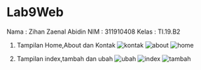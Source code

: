 # Lab9Web

Nama : Zihan Zaenal Abidin
NIM : 311910408
Kelas : TI.19.B2


1. Tampilan Home,About dan Kontak
![kontak](https://user-images.githubusercontent.com/81241228/121177537-b784b580-c887-11eb-99f3-19df2f6d856a.png)
![about](https://user-images.githubusercontent.com/81241228/121177542-b9e70f80-c887-11eb-88e9-e17a94d5c806.png)
![home](https://user-images.githubusercontent.com/81241228/121177544-ba7fa600-c887-11eb-861e-947514994cd9.png)

2. Tampilan index,tambah dan ubah
![ubah](https://user-images.githubusercontent.com/81241228/121177676-e6029080-c887-11eb-9d9f-22675b05c347.png)
![index](https://user-images.githubusercontent.com/81241228/121177688-e864ea80-c887-11eb-9825-bb7ddf022263.png)
![tambah](https://user-images.githubusercontent.com/81241228/121177691-e9961780-c887-11eb-876e-4902f814ddd9.png)
